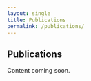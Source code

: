 ```yaml
---
layout: single
title: Publications
permalink: /publications/
---
```


## Publications

Content coming soon.
